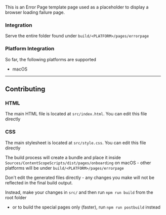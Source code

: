 This is an Error Page template page used as a placeholder to display a browser loading failure page.

### Integration

Serve the entire folder found under `build/<PLATFORM>/pages/errorpage`

### Platform Integration

So far, the following platforms are supported

- macOS

---

## Contributing

### HTML
The main HTML file is located at `src/index.html`. You can edit this file directly

### CSS
The main stylesheet is located at `src/style.css`. You can edit this file directly

The build process will create a bundle and place it inside `Sources/ContentScopeScripts/dist/pages/onboarding` 
on macOS - other platforms will be under `build/<PLATFORM>/pages/errorpage`

Don't edit the generated files directly - any changes you make will not be reflected in the final build output. 

Instead, make your changes in `src/` and then run `npm run build` from the root folder
  - or to build the special pages only (faster), run `npm run postbuild` instead

